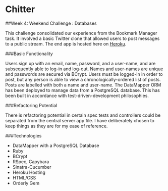 Chitter
=======

##Week 4: Weekend Challenge : Databases

This challenge consolidated our experience from the Bookmark Manager task.  It involved a basic Twitter clone that allowed users to post messages to a public stream.  The end app is hosted here on [Heroku](https://powerful-eyrie-5942.herokuapp.com/).

###Basic Functionality

Users sign up with an email, name, password, and a user-name, and are subsequently able to log-in and log-out.  Names and user-names are unique and passwords are secured via BCrypt.  Users must be logged-in in order to post, but any person is able to view a chronologically-ordered list of posts.  Posts are labelled with both a name and user-name.  The DataMapper ORM has been deployed to manage data from a PostgreSQL database.  This has been built in accordance with test-driven-development philosophies.

###Refactoring Potential

There is refactoring potential in certain spec tests and controllers could be separated from the central server app file.  I have deliberately chosen to keep things as they are for my ease of reference.

###Technologies

- DataMapper with a PostgreSQL Database
- Ruby
- BCrypt
- RSpec, Capybara
- Sinatra-Cucumber
- Heroku Hosting
- HTML/CSS
- Orderly Gem